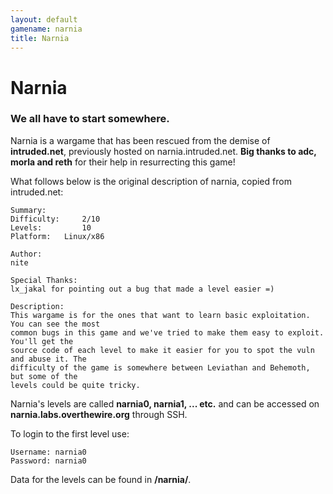 ```yaml
---
layout: default
gamename: narnia
title: Narnia
---
```


Narnia
======

### We all have to start somewhere.

Narnia is a wargame that has been rescued from the demise of
**intruded.net**, previously hosted on narnia.intruded.net. **Big thanks
to adc, morla and reth** for their help in resurrecting this game!

What follows below is the original description of narnia, copied from
intruded.net:

    Summary:
    Difficulty:     2/10
    Levels:         10
    Platform:   Linux/x86

    Author:
    nite

    Special Thanks:
    lx_jakal for pointing out a bug that made a level easier =)

    Description:
    This wargame is for the ones that want to learn basic exploitation. You can see the most
    common bugs in this game and we've tried to make them easy to exploit. You'll get the
    source code of each level to make it easier for you to spot the vuln and abuse it. The
    difficulty of the game is somewhere between Leviathan and Behemoth, but some of the
    levels could be quite tricky.

Narnia's levels are called **narnia0, narnia1, ... etc.** and can be
accessed on **narnia.labs.overthewire.org** through SSH.

To login to the first level use:

    Username: narnia0
    Password: narnia0

Data for the levels can be found in **/narnia/**.
